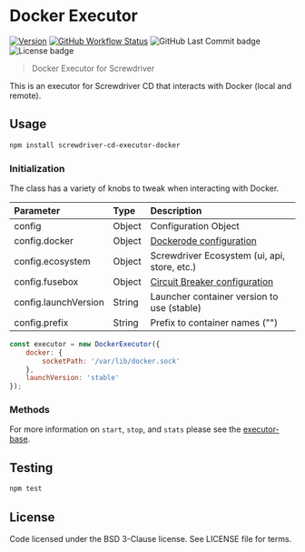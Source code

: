 # Docker Executor

[![Version][NPM badge]][NPM URL]
[![GitHub Workflow Status][GitHub Workflow Status badge]][GitHub Workflow Status URL]
![GitHub Last Commit badge]
![License badge]

> Docker Executor for Screwdriver

This is an executor for Screwdriver CD that interacts with Docker (local and remote).

## Usage

```bash
npm install screwdriver-cd-executor-docker
```

### Initialization

The class has a variety of knobs to tweak when interacting with Docker.

| Parameter        | Type  |  Description |
| :-------------   | :---- | :-------------|
| config        | Object | Configuration Object |
| config.docker | Object | [Dockerode configuration][dockerode] |
| config.ecosystem | Object | Screwdriver Ecosystem (ui, api, store, etc.) |
| config.fusebox | Object | [Circuit Breaker configuration][circuitbreaker] |
| config.launchVersion | String | Launcher container version to use (stable) |
| config.prefix | String | Prefix to container names ("") |
```js
const executor = new DockerExecutor({
    docker: {
        socketPath: '/var/lib/docker.sock'
    },
    launchVersion: 'stable'
});
```

### Methods

For more information on `start`, `stop`, and `stats` please see the [executor-base].

## Testing

```bash
npm test
```

## License

Code licensed under the BSD 3-Clause license. See LICENSE file for terms.

[circuitbreaker]: https://www.npmjs.com/package/circuit-fuses#constructor

[dockerode]: https://www.npmjs.com/package/dockerode#getting-started

[executor-base]: https://github.com/screwdriver-cd/executor-base

[GitHub Last Commit badge]: https://img.shields.io/github/last-commit/QubitPi/screwdriver-cd-executor-docker/master?logo=github&style=for-the-badge
[GitHub Workflow Status badge]: https://img.shields.io/github/actions/workflow/status/QubitPi/screwdriver-cd-executor-docker/ci-cd.yml?branch=master&logo=github&style=for-the-badge
[GitHub Workflow Status URL]: https://github.com/QubitPi/screwdriver-cd-executor-docker/actions/workflows/ci-cd.yml

[License badge]: https://img.shields.io/npm/l/screwdriver-cd-executor-docker.svg?style=for-the-badge

[NPM badge]: https://img.shields.io/npm/v/screwdriver-cd-executor-docker.svg?style=for-the-badge
[NPM URL]: https://www.npmjs.com/package/screwdriver-cd-executor-docker
